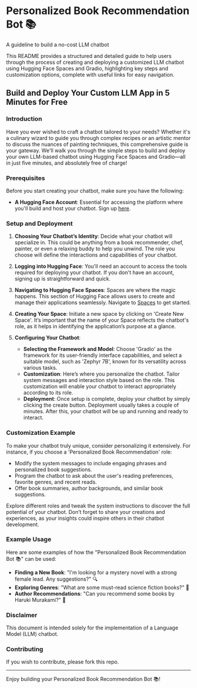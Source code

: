 # Personalized Book Recommendation Bot 📚
A guideline to build a no-cost LLM chatbot

This README provides a structured and detailed guide to help users through the process of creating and deploying a customized LLM chatbot using Hugging Face Spaces and Gradio, highlighting key steps and customization options, complete with useful links for easy navigation.

## Build and Deploy Your Custom LLM App in 5 Minutes for Free

### Introduction
Have you ever wished to craft a chatbot tailored to your needs? Whether it's a culinary wizard to guide you through complex recipes or an artistic mentor to discuss the nuances of painting techniques, this comprehensive guide is your gateway. We'll walk you through the simple steps to build and deploy your own LLM-based chatbot using Hugging Face Spaces and Gradio—all in just five minutes, and absolutely free of charge!

### Prerequisites
Before you start creating your chatbot, make sure you have the following:

- **A Hugging Face Account**: Essential for accessing the platform where you'll build and host your chatbot. Sign up [here](https://huggingface.co/join).

### Setup and Deployment

1. **Choosing Your Chatbot’s Identity**: Decide what your chatbot will specialize in. This could be anything from a book recommender, chef, painter, or even a relaxing buddy to help you unwind. The role you choose will define the interactions and capabilities of your chatbot.

2. **Logging into Hugging Face**: You'll need an account to access the tools required for deploying your chatbot. If you don't have an account, signing up is straightforward and quick.

3. **Navigating to Hugging Face Spaces**: Spaces are where the magic happens. This section of Hugging Face allows users to create and manage their applications seamlessly. Navigate to [Spaces](https://huggingface.co/spaces) to get started.

4. **Creating Your Space**: Initiate a new space by clicking on 'Create New Space'. It’s important that the name of your Space reflects the chatbot's role, as it helps in identifying the application’s purpose at a glance.

5. **Configuring Your Chatbot**:

   - **Selecting the Framework and Model**: Choose 'Gradio' as the framework for its user-friendly interface capabilities, and select a suitable model, such as 'Zephyr 7B', known for its versatility across various tasks.
   - **Customization**: Here’s where you personalize the chatbot. Tailor system messages and interaction style based on the role. This customization will enable your chatbot to interact appropriately according to its role.
   - **Deployment**: Once setup is complete, deploy your chatbot by simply clicking the create button. Deployment usually takes a couple of minutes. After this, your chatbot will be up and running and ready to interact.

### Customization Example
To make your chatbot truly unique, consider personalizing it extensively. For instance, if you choose a 'Personalized Book Recommendation' role:

- Modify the system messages to include engaging phrases and personalized book suggestions.
- Program the chatbot to ask about the user's reading preferences, favorite genres, and recent reads.
- Offer book summaries, author backgrounds, and similar book suggestions.

Explore different roles and tweak the system instructions to discover the full potential of your chatbot. Don’t forget to share your creations and experiences, as your insights could inspire others in their chatbot development.

### Example Usage
Here are some examples of how the "Personalized Book Recommendation Bot 📚" can be used:

- **Finding a New Book**: "I'm looking for a mystery novel with a strong female lead. Any suggestions?" 🔍
- **Exploring Genres**: "What are some must-read science fiction books?" 🚀
- **Author Recommendations**: "Can you recommend some books by Haruki Murakami?" 📖

### Disclaimer
This document is intended solely for the implementation of a Language Model (LLM) chatbot.

### Contributing
If you wish to contribute, please fork this repo.

---
Enjoy building your Personalized Book Recommendation Bot 📚!

